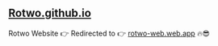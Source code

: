 ## <a href="https://rotwo.github.io">Rotwo.github.io</a>
Rotwo Website 👉 Redirected to 👉 <a href="https://rotwo-web.web.app">rotwo-web.web.app</a> 🔥😎
